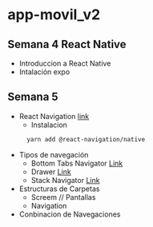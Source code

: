# app-movil_v2
## Semana 4 React Native
+ Introduccion a React Native
+ Intalación expo



## Semana 5
+ React Navigation [link](https://reactnavigation.org/docs/getting-started/)
  + Instalacion 
  ```sh
    yarn add @react-navigation/native
  ```
+ Tipos de navegación
  + Bottom Tabs Navigator [Link](https://reactnavigation.org/docs/bottom-tab-navigator)
  + Drawer [Link](https://reactnavigation.org/docs/drawer-navigator)
  + Stack Navigator [Link](https://reactnavigation.org/docs/stack-navigator)
+ Estructuras de Carpetas
  + Screem // Pantallas
  + Navigation
+ Conbinacion de Navegaciones